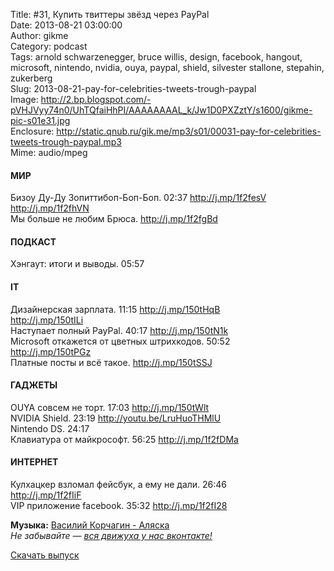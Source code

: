 Title: #31, Купить твиттеры звёзд через PayPal  
Date: 2013-08-21 03:00:00  
Author: gikme  
Category: podcast  
Tags: arnold schwarzenegger, bruce willis, design, facebook, hangout, microsoft, nintendo, nvidia, ouya, paypal, shield, silvester stallone, stepahin, zukerberg  
Slug: 2013-08-21-pay-for-celebrities-tweets-trough-paypal  
Image: http://2.bp.blogspot.com/-pVHJVyy74n0/UhTQfaiHhPI/AAAAAAAAL_k/Jw1D0PXZztY/s1600/gikme-pic-s01e31.jpg  
Enclosure: http://static.qnub.ru/gik.me/mp3/s01/00031-pay-for-celebrities-tweets-trough-paypal.mp3  
Mime: audio/mpeg

#### МИР

Бизоу Ду-Ду Зопиттибоп-Боп-Боп. 02:37 <http://j.mp/1f2fesV>  
<http://j.mp/1f2fhVN>  
Мы больше не любим Брюса. <http://j.mp/1f2fgBd>

#### ПОДКАСТ

Хэнгаут: итоги и выводы. 05:57

#### IT 

Дизайнерская зарплата. 11:15 <http://j.mp/150tHqB>  
<http://j.mp/150tILi>  
Наступает полный PayPal. 40:17 <http://j.mp/150tN1k>  
Microsoft откажется от цветных штрихкодов. 50:52  
<http://j.mp/150tPGz>  
Платные посты и всё такое. <http://j.mp/150tSSJ>

<div>

#### ГАДЖЕТЫ

OUYA совсем не торт. 17:03 <http://j.mp/150tWlt>  
NVIDIA Shield. 23:19 <http://youtu.be/LruHuoTHMlU>  
Nintendo DS. 24:17  
Клавиатура от майкрософт. 56:25 <http://j.mp/1f2fDMa>

#### ИНТЕРНЕТ

Кулхацкер взломал фейсбук, а ему не дали. 26:46  
<http://j.mp/1f2fIiF>  
VIP приложение facebook. 35:32 <http://j.mp/1f2fI28>

**Музыка:** [Василий Корчагин - Аляска](http://vk.com/bacc3)  
*Не забывайте — [вся движуха у нас вконтакте!](http://vk.com/gikme)*

[Скачать выпуск](http://static.qnub.ru/gik.me/mp3/s01/00031-pay-for-celebrities-tweets-trough-paypal.mp3)

</div>

